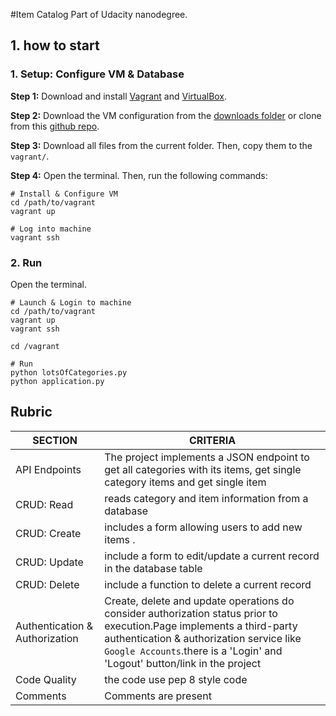 #Item Catalog
Part of Udacity nanodegree.

## 1. how to start
### 1. Setup: Configure VM & Database

**Step 1:** Download and install [Vagrant](https://www.vagrantup.com/) and [VirtualBox](https://www.virtualbox.org). 

**Step 2:** Download the VM configuration from the [downloads folder](downloads/) or clone from this [github repo](https://github.com/udacity/fullstack-nanodegree-vm). 

**Step 3:**  Download all files from the current folder. Then, copy them to the `vagrant/`.

**Step 4:** Open the terminal. Then, run the following commands:

```
# Install & Configure VM
cd /path/to/vagrant
vagrant up

# Log into machine
vagrant ssh

```

### 2. Run

Open the terminal.

```
# Launch & Login to machine
cd /path/to/vagrant
vagrant up
vagrant ssh

cd /vagrant 

# Run
python lotsOfCategories.py
python application.py
```

## Rubric

|SECTION|CRITERIA|
|---|---|
| API Endpoints | The project implements a JSON endpoint to get all categories with its items, get single category items and get single item |
| CRUD: Read | reads category and item information from a database|
| CRUD: Create | includes a form allowing users to add new items .|
| CRUD: Update |  include a form to edit/update a current record in the database table|
| CRUD: Delete | include a function to delete a current record |
| Authentication & Authorization | Create, delete and update operations do consider authorization status prior to execution.Page implements a third-party authentication & authorization service like ``Google Accounts``.there is a 'Login' and 'Logout' button/link in the project|
| Code Quality | the code use pep 8 style code|
| Comments | Comments are present|